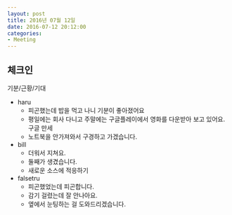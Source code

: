 ```yaml
---
layout: post
title: 2016년 07월 12일
date: 2016-07-12 20:12:00
categories:
- Meeting
---
```


## 체크인

기분/근황/기대

* haru
  * 피곤했는데 밥을 먹고 나니 기분이 좋아졌어요
  * 평일에는 회사 다니고 주말에는 구글플레이에서 영화를 다운받아 보고 있어요. 구글 만세
  * 노트북을 안가져와서 구경하고 가겠습니다.
* bill
  * 더워서 지쳐요.
  * 둘째가 생겼습니다.
  * 새로운 소스에 적응하기
* falsetru
  * 피곤했었는데 피곤합니다.
  * 감기 걸렸는데 잘 안나아요.
  * 옆에서 눈팅하는 걸 도와드리겠습니다.
